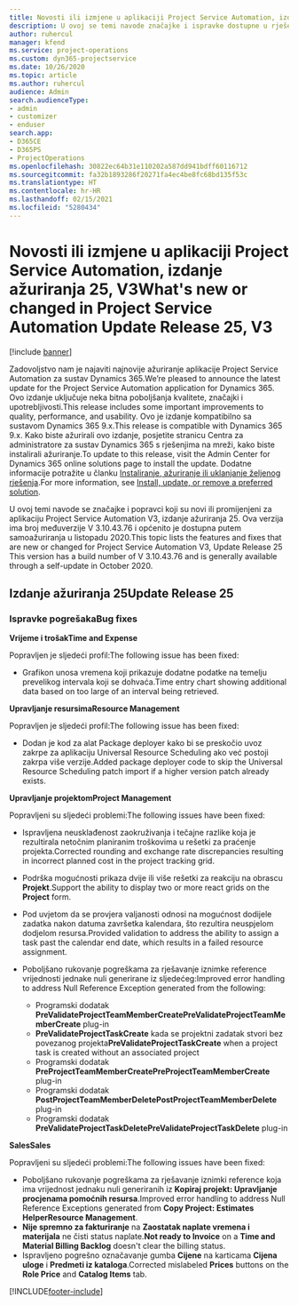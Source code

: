 ```yaml
---
title: Novosti ili izmjene u aplikaciji Project Service Automation, izdanje ažuriranja 25, V3
description: U ovoj se temi navode značajke i ispravke dostupne u rješenju Project Service Automation, izdanje ažuriranja 25, V3.
author: ruhercul
manager: kfend
ms.service: project-operations
ms.custom: dyn365-projectservice
ms.date: 10/26/2020
ms.topic: article
ms.author: ruhercul
audience: Admin
search.audienceType:
- admin
- customizer
- enduser
search.app:
- D365CE
- D365PS
- ProjectOperations
ms.openlocfilehash: 30822ec64b31e110202a587dd941bdff60116712
ms.sourcegitcommit: fa32b1893286f20271fa4ec4be8fc68bd135f53c
ms.translationtype: HT
ms.contentlocale: hr-HR
ms.lasthandoff: 02/15/2021
ms.locfileid: "5280434"
---
```

# <a name="whats-new-or-changed-in-project-service-automation-update-release-25-v3"></a><span data-ttu-id="33b18-103">Novosti ili izmjene u aplikaciji Project Service Automation, izdanje ažuriranja 25, V3</span><span class="sxs-lookup"><span data-stu-id="33b18-103">What's new or changed in Project Service Automation Update Release 25, V3</span></span>

[!include [banner](../includes/psa-now-project-operations.md)]

<span data-ttu-id="33b18-104">Zadovoljstvo nam je najaviti najnovije ažuriranje aplikacije Project Service Automation za sustav Dynamics 365.</span><span class="sxs-lookup"><span data-stu-id="33b18-104">We’re pleased to announce the latest update for the Project Service Automation application for Dynamics 365.</span></span> <span data-ttu-id="33b18-105">Ovo izdanje uključuje neka bitna poboljšanja kvalitete, značajki i upotrebljivosti.</span><span class="sxs-lookup"><span data-stu-id="33b18-105">This release includes some important improvements to quality, performance, and usability.</span></span> <span data-ttu-id="33b18-106">Ovo je izdanje kompatibilno sa sustavom Dynamics 365 9.x.</span><span class="sxs-lookup"><span data-stu-id="33b18-106">This release is compatible with Dynamics 365 9.x.</span></span> <span data-ttu-id="33b18-107">Kako biste ažurirali ovo izdanje, posjetite stranicu Centra za administratore za sustav Dynamics 365 s rješenjima na mreži, kako biste instalirali ažuriranje.</span><span class="sxs-lookup"><span data-stu-id="33b18-107">To update to this release, visit the Admin Center for Dynamics 365 online solutions page to install the update.</span></span> <span data-ttu-id="33b18-108">Dodatne informacije potražite u članku [Instaliranje, ažuriranje ili uklanjanje željenog rješenja](https://docs.microsoft.com/power-platform/admin/install-remove-preferred-solution).</span><span class="sxs-lookup"><span data-stu-id="33b18-108">For more information, see [Install, update, or remove a preferred solution](https://docs.microsoft.com/power-platform/admin/install-remove-preferred-solution).</span></span>

<span data-ttu-id="33b18-109">U ovoj temi navode se značajke i popravci koji su novi ili promijenjeni za aplikaciju Project Service Automation V3, izdanje ažuriranja 25. Ova verzija ima broj međuverzije V 3.10.43.76 i općenito je dostupna putem samoažuriranja u listopadu 2020.</span><span class="sxs-lookup"><span data-stu-id="33b18-109">This topic lists the features and fixes that are new or changed for Project Service Automation V3, Update Release 25 This version has a build number of V 3.10.43.76 and is generally available through a self-update in October 2020.</span></span>

## <a name="update-release-25"></a><span data-ttu-id="33b18-110">Izdanje ažuriranja 25</span><span class="sxs-lookup"><span data-stu-id="33b18-110">Update Release 25</span></span>

### <a name="bug-fixes"></a><span data-ttu-id="33b18-111">Ispravke pogrešaka</span><span class="sxs-lookup"><span data-stu-id="33b18-111">Bug fixes</span></span>

<span data-ttu-id="33b18-112">**Vrijeme i trošak**</span><span class="sxs-lookup"><span data-stu-id="33b18-112">**Time and Expense**</span></span>

<span data-ttu-id="33b18-113">Popravljen je sljedeći profil:</span><span class="sxs-lookup"><span data-stu-id="33b18-113">The following issue has been fixed:</span></span>

- <span data-ttu-id="33b18-114">Grafikon unosa vremena koji prikazuje dodatne podatke na temelju prevelikog intervala koji se dohvaća.</span><span class="sxs-lookup"><span data-stu-id="33b18-114">Time entry chart showing additional data based on too large of an interval being retrieved.</span></span>

<span data-ttu-id="33b18-115">**Upravljanje resursima**</span><span class="sxs-lookup"><span data-stu-id="33b18-115">**Resource Management**</span></span>

<span data-ttu-id="33b18-116">Popravljen je sljedeći profil:</span><span class="sxs-lookup"><span data-stu-id="33b18-116">The following issue has been fixed:</span></span>

- <span data-ttu-id="33b18-117">Dodan je kod za alat Package deployer kako bi se preskočio uvoz zakrpe za aplikaciju Universal Resource Scheduling ako već postoji zakrpa više verzije.</span><span class="sxs-lookup"><span data-stu-id="33b18-117">Added package deployer code to skip the Universal Resource Scheduling patch import if a higher version patch already exists.</span></span>

<span data-ttu-id="33b18-118">**Upravljanje projektom**</span><span class="sxs-lookup"><span data-stu-id="33b18-118">**Project Management**</span></span>

<span data-ttu-id="33b18-119">Popravljeni su sljedeći problemi:</span><span class="sxs-lookup"><span data-stu-id="33b18-119">The following issues have been fixed:</span></span>

- <span data-ttu-id="33b18-120">Ispravljena neusklađenost zaokruživanja i tečajne razlike koja je rezultirala netočnim planiranim troškovima u rešetki za praćenje projekta.</span><span class="sxs-lookup"><span data-stu-id="33b18-120">Corrected rounding and exchange rate discrepancies resulting in incorrect planned cost in the project tracking grid.</span></span>
- <span data-ttu-id="33b18-121">Podrška mogućnosti prikaza dvije ili više rešetki za reakciju na obrascu **Projekt**.</span><span class="sxs-lookup"><span data-stu-id="33b18-121">Support the ability to display two or more react grids on the **Project** form.</span></span>
- <span data-ttu-id="33b18-122">Pod uvjetom da se provjera valjanosti odnosi na mogućnost dodijele zadatka nakon datuma završetka kalendara, što rezultira neuspjelom dodjelom resursa.</span><span class="sxs-lookup"><span data-stu-id="33b18-122">Provided validation to address the ability to assign a task past the calendar end date, which results in a failed resource assignment.</span></span>
- <span data-ttu-id="33b18-123">Poboljšano rukovanje pogreškama za rješavanje iznimke reference vrijednosti jednake nuli generirane iz sljedećeg:</span><span class="sxs-lookup"><span data-stu-id="33b18-123">Improved error handling to address Null Reference Exception generated from the following:</span></span>

    - <span data-ttu-id="33b18-124">Programski dodatak **PreValidateProjectTeamMemberCreate**</span><span class="sxs-lookup"><span data-stu-id="33b18-124">**PreValidateProjectTeamMemberCreate** plug-in</span></span>
    - <span data-ttu-id="33b18-125">**PreValidateProjectTaskCreate** kada se projektni zadatak stvori bez povezanog projekta</span><span class="sxs-lookup"><span data-stu-id="33b18-125">**PreValidateProjectTaskCreate** when a project task is created without an associated project</span></span>
    - <span data-ttu-id="33b18-126">Programski dodatak **PreProjectTeamMemberCreate**</span><span class="sxs-lookup"><span data-stu-id="33b18-126">**PreProjectTeamMemberCreate** plug-in</span></span>
    - <span data-ttu-id="33b18-127">Programski dodatak **PostProjectTeamMemberDelete**</span><span class="sxs-lookup"><span data-stu-id="33b18-127">**PostProjectTeamMemberDelete** plug-in</span></span>
    - <span data-ttu-id="33b18-128">Programski dodatak **PreValidateProjectTaskDelete**</span><span class="sxs-lookup"><span data-stu-id="33b18-128">**PreValidateProjectTaskDelete** plug-in</span></span>

<span data-ttu-id="33b18-129">**Sales**</span><span class="sxs-lookup"><span data-stu-id="33b18-129">**Sales**</span></span>

<span data-ttu-id="33b18-130">Popravljeni su sljedeći problemi:</span><span class="sxs-lookup"><span data-stu-id="33b18-130">The following issues have been fixed:</span></span>

- <span data-ttu-id="33b18-131">Poboljšano rukovanje pogreškama za rješavanje iznimki reference koja ima vrijednost jednaku nuli generiranih iz **Kopiraj projekt: Upravljanje procjenama pomoćnih resursa**.</span><span class="sxs-lookup"><span data-stu-id="33b18-131">Improved error handling to address Null Reference Exceptions generated from **Copy Project: Estimates HelperResource Management**.</span></span>
- <span data-ttu-id="33b18-132">**Nije spremno za fakturiranje** na **Zaostatak naplate vremena i materijala** ne čisti status naplate.</span><span class="sxs-lookup"><span data-stu-id="33b18-132">**Not ready to Invoice** on a **Time and Material Billing Backlog** doesn't clear the billing status.</span></span>
- <span data-ttu-id="33b18-133">Ispravljeno pogrešno označavanje gumba **Cijene** na karticama **Cijena uloge** i **Predmeti iz kataloga**.</span><span class="sxs-lookup"><span data-stu-id="33b18-133">Corrected mislabeled **Prices** buttons on the **Role Price** and **Catalog Items** tab.</span></span>


[!INCLUDE[footer-include](../includes/footer-banner.md)]